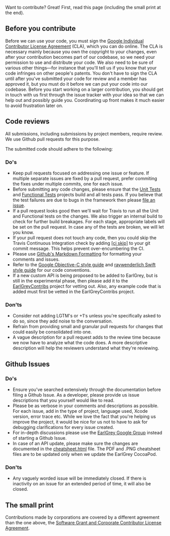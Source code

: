 Want to contribute? Great! First, read this page (including the small print at the end).

## Before you contribute
Before we can use your code, you must sign the
[Google Individual Contributor License Agreement](https://cla.developers.google.com/about/google-individual)
(CLA), which you can do online. The CLA is necessary mainly because you own the
copyright to your changes, even after your contribution becomes part of our
codebase, so we need your permission to use and distribute your code. We also
need to be sure of various other things—for instance that you'll tell us if you
know that your code infringes on other people's patents. You don't have to sign
the CLA until after you've submitted your code for review and a member has
approved it, but you must do it before we can put your code into our codebase.
Before you start working on a larger contribution, you should get in touch with
us first through the issue tracker with your idea so that we can help out and
possibly guide you. Coordinating up front makes it much easier to avoid
frustration later on.

## Code reviews

All submissions, including submissions by project members, require review. We
use Github pull requests for this purpose.

The submitted code should adhere to the following:

### Do's

* Keep pull requests focused on addressing one issue or feature. If multiple separate issues
  are fixed by a pull request, prefer commiting the fixes under multiple commits, one for each issue.
* Before submitting any code changes, please ensure that the [Unit Tests](https://github.com/google/EarlGrey/tree/master/Tests/UnitTests)
  and [Functional Tests](https://github.com/google/EarlGrey/tree/master/Tests/FunctionalTests)
  projects build and all tests pass. If you believe that the test failures are due to bugs in the
  framework then please [file an issue](https://github.com/google/EarlGrey/issues).
* If a pull request looks good then we'll wait for Travis to run all the Unit and
  Functional tests on the changes. We also trigger an internal build to check for
  further build breakages. For each stage, appropriate labels will be set on the pull request.
  In case any of the tests are broken, we will let you know.
* If your pull request does not touch any code, then you could skip the Travis Continuous
  Integration check by adding [[ci skip]](https://docs.travis-ci.com/user/customizing-the-build/#Skipping-a-build)
  to your git commit message. This helps prevent over-encumbering the CI.
* Please use [Github's Markdown Formatting](https://help.github.com/articles/getting-started-with-writing-and-formatting-on-github/)
  for formatting your comments and issues.
* Refer to the [Google Objective-C style guide][objc_style] and
  [raywenderlich Swift style guide][swift_style] for our code conventions.
* If a new custom API is being proposed to be added to EarlGrey, but is still in the
  experimental phase, then please add it to the [EarlGreyContribs](https://github.com/google/EarlGrey/tree/master/Demo/EarlGreyContribs)
  project for vetting out. Also, any example code that is added must first
  be vetted in the EarlGreyContribs project.

[objc_style]: https://google.github.io/styleguide/objcguide.xml
[swift_style]: https://github.com/raywenderlich/swift-style-guide

### Don'ts

* Consider not adding LGTM's or +1's unless you're specifically asked to do so, since they
  add noise to the conversation.
* Refrain from providing small and granular pull requests for changes that could easily be
  consolidated into one.
* A vague description for a pull request adds to the review time because we now have to analyze
  what the code does. A more descriptive description will help the reviewers understand what
  they're reviewing.

## Github Issues

### Do's

* Ensure you've searched extensively through the documentation before filing a Github Issue. As
  a developer, please provide us issue descriptions that you yourself would like to read.
* Please be as verbose in your comments and descriptions as possible. For each issue, add in the
  type of project, language used, Xcode version, error trace etc. While we love the fact that
  you're helping us improve the project, it would be nice for us not to have to ask for debugging
  clarifications for every issue created.
* For in-depth discussions please use the [EarlGrey Google Group](https://groups.google.com/forum/#!forum/earlgrey-discuss)
  instead of starting a Github Issue.
* In case of an API update, please make sure the changes are documented in the [cheatsheet.html](./docs/cheatsheet/cheatsheet.html)
  file. The PDF and .PNG cheatsheet files are to be updated only when we update the EarlGrey CocoaPod.

### Don'ts

* Any vaguely worded issue will be immediately closed. If there is inactivity on an issue for
  an extended period of time, it will also be closed.

## The small print
Contributions made by corporations are covered by a different agreement than
the one above, the
[Software Grant and Corporate Contributor License Agreement](https://cla.developers.google.com/about/google-corporate).

